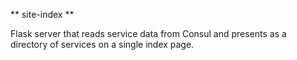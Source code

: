 ** site-index **

Flask server that reads service data from Consul and presents as a directory of services on a single index page.
